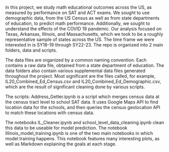 In this project, we study math educational outcomes across the US, as measured by performance on SAT and ACT exams. 
We sought to use demographic data, from the US Census as well as from state departments of education, to predict math performance. Additionally, we sought to understand the effects of the COVID 19 pandemic. 
Our analysis focused on Texas, Arkansas, Illinois, and Massachusetts, which we took to be a roughly representative sample of states across the US. The time frame we were interested in is SY18-19 through SY22-23.
The repo is organized into 2 main folders, data and scripts.

The data files are organized by a common naming convention. Each contains a raw data file, obtained from a state department of education. The data folders also contain various supplemental data files generated throughout the project. Most significant are the files called, for example, IL20_Combined_Ed_Census.csv and IL20_Combined_Ed_Demographic.csv, which are the result of significant cleaning done by various scripts. 

The scripts: 
Address_Getter.ipynb is a script which merges census data at the census tract level to school SAT data. It uses Google Maps API to find location data for the schools, and then queries the census geolocation API to match these locations with census data.

The notebooks IL_Cleaner.ipynb and school_level_data_cleaning.ipynb clean this data to be useable for model prediction.
The notebook Illinois_model_training.ipynb is one of the two main notebooks in which model training happens. This notebook features many interesting plots, as well as Markdown explaining the goals at each stage. 
